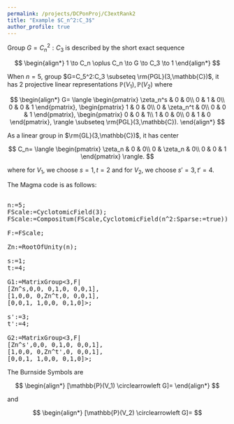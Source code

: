 ```yaml
---
permalink: /projects/DCPonProj/C3extRank2
title: "Example $C_n^2:C_3$"
author_profile: true
---
```


Group $G=C_n^2:C_3$ is described by the short exact sequence

$$
\begin{align*}
1 \to C_n \oplus C_n \to G \to C_3 \to 1
\end{align*}
$$

When $n=5$, group $G=C_5^2:C_3 \subseteq \rm{PGL}(3,\mathbb{C})$, it has 2 projective linear representations $\mathbb{P}(V_1),\mathbb{P}(V_2)$ where

$$
\begin{align*}
G=
\langle
\begin{pmatrix}
\zeta_n^s & 0 & 0\\
0 & 1 & 0\\
0 & 0 & 1
\end{pmatrix},
\begin{pmatrix}
1 & 0 & 0\\
0 & \zeta_n^t & 0\\
0 & 0 & 1
\end{pmatrix},
\begin{pmatrix}
0 & 0 & 1\\
1 & 0 & 0\\
0 & 1 & 0
\end{pmatrix},
\rangle \subseteq \rm{PGL}(3,\mathbb{C}).
\end{align*}
$$

As a linear group in $\rm{GL}(3,\mathbb{C})$, it has center

$$
C_n=
\langle
\begin{pmatrix}
\zeta_n & 0 & 0\\
0 & \zeta_n & 0\\
0 & 0 & 1
\end{pmatrix}
\rangle.
$$

where for $V_1$, we choose $s=1,t=2$ and for $V_2$, we choose $s'=3,t'=4$.

The Magma code is as follows:
<pre>

n:=5;
FScale:=CyclotomicField(3);
FScale:=Compositum(FScale,CyclotomicField(n^2:Sparse:=true));

F:=FScale;

Zn:=RootOfUnity(n);

s:=1;
t:=4;

G1:=MatrixGroup<3,F|
[Zn^s,0,0, 0,1,0, 0,0,1],
[1,0,0, 0,Zn^t,0, 0,0,1],
[0,0,1, 1,0,0, 0,1,0]>;

s':=3;
t':=4;

G2:=MatrixGroup<3,F|
[Zn^s',0,0, 0,1,0, 0,0,1],
[1,0,0, 0,Zn^t',0, 0,0,1],
[0,0,1, 1,0,0, 0,1,0]>;
</pre>

The Burnside Symbols are

$$
\begin{align*}
[\mathbb{P}(V_1) \circlearrowleft G]=
\end{align*}
$$

and 

$$
\begin{align*}
[\mathbb{P}(V_2) \circlearrowleft G]=
$$
